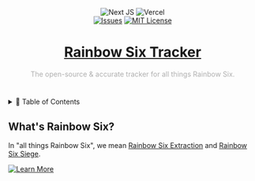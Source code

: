 <center>


![Next JS](https://img.shields.io/badge/Next-black?style=for-the-badge&logo=next.js&logoColor=white)
![Vercel](https://img.shields.io/badge/vercel-%23000000.svg?style=for-the-badge&logo=vercel&logoColor=white) <br/>
[![Issues][issues-shield]][issues-url]
[![MIT License][license-shield]][license-url]

</center>
<center>

# [Rainbow Six Tracker][website-url]

<p style="color: #afafaf !important;">The open-source & accurate tracker for all things Rainbow Six.</p>

# 
</center>

<details>
<summary>📃 Table of Contents</summary>

- [What's Rainbow Six](#whats-rainbow-six)
</details>

## What's Rainbow Six?
In "all things Rainbow Six", we mean [Rainbow Six Extraction][rainbow-six-extraction] and [Rainbow Six Siege][rainbow-six-siege].

[![Learn More](https://img.shields.io/badge/learn%20more-grey?style=for-the-badge&logo=ubisoft&logoColor=white)][rainbow-six-siege]


[issues-shield]: https://img.shields.io/github/issues/turtlepaw/rainbow-six-tracker.svg?style=for-the-badge
[issues-url]: https://github.com/turtlepaw/rainbow-six-tracker/issues
[license-shield]: https://img.shields.io/github/license/turtlepaw/rainbow-six-tracker.svg?style=for-the-badge
[license-url]: https://github.com/turtlepaw/rainbow-six-tracker/blob/master/LICENSE
[rainbow-six-siege]: https://rainbowsixsiege.com/
[rainbow-six-extraction]: https://rainbowsixextraction.com/
[website-url]: https://r6tracker.vercel.app/

